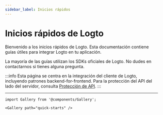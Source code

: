 ```yaml
---
sidebar_label: Inicios rápidos
---
```


# Inicios rápidos de Logto

Bienvenido a los inicios rápidos de Logto. Esta documentación contiene guías útiles para integrar Logto en tu aplicación.

La mayoría de las guías utilizan los SDKs oficiales de Logto. No dudes en contactarnos si tienes alguna pregunta.

:::info
Esta página se centra en la integración del cliente de Logto, incluyendo patrones backend-for-frontend. Para la protección del API del lado del servidor, consulta [Protección de API](/api-protection).
:::

---

```mdx-code-block
import Gallery from '@components/Gallery';

<Gallery path="quick-starts" />
```
